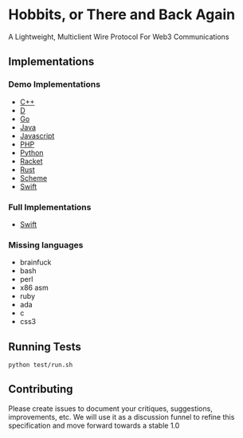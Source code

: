 # Hobbits, or There and Back Again

A Lightweight, Multiclient Wire Protocol For Web3 Communications

## Implementations

### Demo Implementations
 - [C++](/parsers/cpp)
 - [D](/parsers/d)
 - [Go](/parsers/go)
 - [Java](/parsers/java)
 - [Javascript](/parsers/js)
 - [PHP](/parsers/php)
 - [Python](/parsers/python)
 - [Racket](/parsers/racket)
 - [Rust](/parsers/rs)
 - [Scheme](/parsers/scheme)
 - [Swift](/parsers/swift)

### Full Implementations
 - [Swift](https://github.com/yeeth/Hobbits.swift)

### Missing languages
  * brainfuck
  * bash
  * perl
  * x86 asm
  * ruby
  * ada
  * c
  * css3
 
## Running Tests

```
python test/run.sh
```

## Contributing

Please create issues to document your critiques, suggestions, improvements, etc. We will use it as a discussion funnel to refine this specification and move forward towards a stable 1.0
